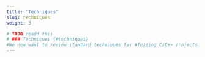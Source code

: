 ```yaml
---
title: "Techniques"
slug: techniques
weight: 3

# TODO readd this
# ### Techniques {#techniques}
#We now want to review standard techniques for #fuzzing C/C++ projects. These techniques are #essential to get the best out of your fuzzing #campaigns.
---
```

